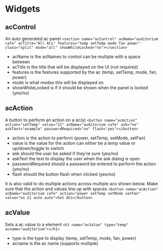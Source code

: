 # Widgets

## acControl
An auto generated ac panel
```<section name="acControl" acName="auditorium cafe" acTitle="All ACs" features="temp setTemp mode fan power" class="split" mode="all" showWhileLocked="no"></section>```
- acName is the acNames to control can be multiple with a space between
- acTitle is the title that will be displayed on the UI (not required)
- features is the features supported by the ac (temp, setTemp, mode, fan, power)
- mode is what modes this will be displayed on
- showWhileLocked is if it should be shown when the panel is locked (yes/no)

## acAction
A button to perform an action on a ac(s)
```<button name="acAction" action="setTemp" value="21" acName="auditorium cafe" ask="no" askText="example" passwordRequired="no" flash="yes"></button>```
- action is the action to perform (power, setTemp, setMode, setFan)
- value is the value for the action can either be a temp value or up/down/toggle to switch
- ask should the user be asked if they're sure (yes/no)
- askText the text to display the user when the ask dialog is open
- passwordRequired should a password be entered to perform the action (yes/no)
- flash should the button flash when clicked (yes/no)

It is also valid to do multiple actions across multiple acs shown below. Make sure that the action and values line up with spaces
```<button name="acAction" acName="auditorium cafe" action="power setTemp setMode setFan" value="on 21 auto auto">Set ACs</button>```

## acValue
Sets a ac value to a element
```<h1 name="acValue" type="temp" acname="auditorium"></h1>```
- type is the type to display (temp, setTemp, mode, fan, power)
- acname is the ac name (supports multiple)